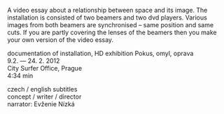 A video essay about a relationship between space and its
image. The installation is consisted of two beamers and two
dvd players. Various images from both beamers are synchronised
– same position and same cuts.  If you are partly covering the
lenses of the beamers then you make your own version of the
video essay.

documentation of installation, HD exhibition Pokus, omyl, oprava  
9.2. — 24. 2. 2012  
City Surfer Office, Prague    
4:34 min  

czech / english subtitles  
concept / writer / director  
narrator: Evženie Nízká